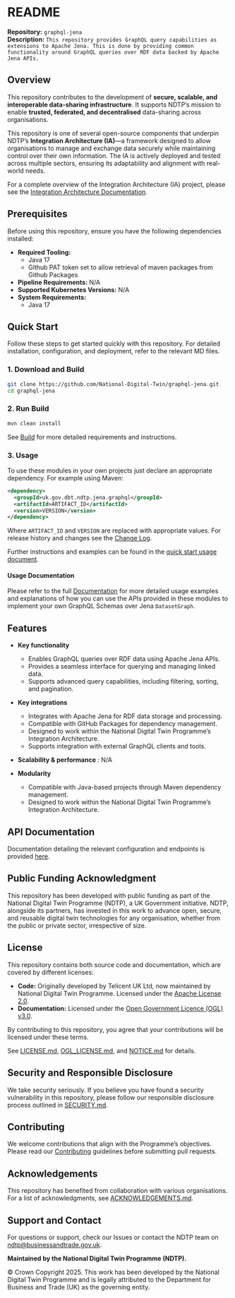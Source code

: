 # README  

**Repository:** `graphql-jena`  
**Description:** `This repository provides GraphQL query capabilities as extensions to Apache Jena. This is done by providing common functionality around GraphQL queries over RDF data backed by Apache Jena APIs.` 

<!-- SPDX-License-Identifier: Apache-2.0 AND OGL-UK-3.0 -->

## Overview  
This repository contributes to the development of **secure, scalable, and interoperable data-sharing infrastructure**. It supports NDTP’s mission to enable **trusted, federated, and decentralised** data-sharing across organisations.  

This repository is one of several open-source components that underpin NDTP’s **Integration Architecture (IA)**—a framework designed to allow organisations to manage and exchange data securely while maintaining control over their own information. The IA is actively deployed and tested across multiple sectors, ensuring its adaptability and alignment with real-world needs. 

For a complete overview of the Integration Architecture (IA) project, please see the [Integration Architecture 
Documentation](https://github.com/National-Digital-Twin/integration-architecture-documentation).

## Prerequisites  
Before using this repository, ensure you have the following dependencies installed:  
- **Required Tooling:** 
    - Java 17
    - Github PAT token set to allow retrieval of maven packages from Github Packages
- **Pipeline Requirements:** N/A
- **Supported Kubernetes Versions:** N/A
- **System Requirements:** 
    - Java 17

## Quick Start  
Follow these steps to get started quickly with this repository. For detailed installation, configuration, and deployment, refer to the relevant MD files.  

### 1. Download and Build  
```sh  
git clone https://github.com/National-Digital-Twin/graphql-jena.git
cd graphql-jena  
```
### 2. Run Build  
```sh  
mvn clean install
```

See [Build](BUILD.md) for more detailed requirements and instructions.

### 3. Usage
To use these modules in your own projects just declare an appropriate dependency.  For example using Maven:

```xml
<dependency>
  <groupId>uk.gov.dbt.ndtp.jena.graphql</groupId>
  <artifactId>ARTIFACT_ID</artifactId>
  <version>VERSION</version>
</dependency>
```

Where `ARTIFACT_ID` and `VERSION` are replaced with appropriate values.  For release history and changes see the [Change Log](CHANGELOG.md).

Further instructions and examples can be found in the [quick start usage document](docs/QuickstartUsage.md).

#### Usage Documentation
Please refer to the full [Documentation](docs/index.md) for more detailed usage examples and explanations of how you can
use the APIs provided in these modules to implement your own GraphQL Schemas over Jena `DatasetGraph`.

## Features  
- **Key functionality**  
    - Enables GraphQL queries over RDF data using Apache Jena APIs.  
    - Provides a seamless interface for querying and managing linked data.  
    - Supports advanced query capabilities, including filtering, sorting, and pagination.  

- **Key integrations**  
    - Integrates with Apache Jena for RDF data storage and processing.  
    - Compatible with GitHub Packages for dependency management.  
    - Designed to work within the National Digital Twin Programme’s Integration Architecture.  
    - Supports integration with external GraphQL clients and tools.  

- **Scalability & performance** : N/A

- **Modularity**
    - Compatible with Java-based projects through Maven dependency management.
    - Designed to work within the National Digital Twin Programme’s Integration Architecture.

## API Documentation  
Documentation detailing the relevant configuration and endpoints is provided [here](docs/configuration-secure-agent-graph.md ). 


## Public Funding Acknowledgment  
This repository has been developed with public funding as part of the National Digital Twin Programme (NDTP), a UK Government initiative. NDTP, alongside its partners, has invested in this work to advance open, secure, and reusable digital twin technologies for any organisation, whether from the public or private sector, irrespective of size.  

## License  
This repository contains both source code and documentation, which are covered by different licenses:  
- **Code:** Originally developed by Telicent UK Ltd, now maintained by National Digital Twin Programme. Licensed under the [Apache License 2.0](LICENSE.md).  
- **Documentation:** Licensed under the [Open Government Licence (OGL) v3.0](OGL_LICENSE.md).  

By contributing to this repository, you agree that your contributions will be licensed under these terms.

See [LICENSE.md](LICENSE.md), [OGL_LICENSE.md](OGL_LICENSE.md), and [NOTICE.md](NOTICE.md) for details.  

## Security and Responsible Disclosure  
We take security seriously. If you believe you have found a security vulnerability in this repository, please follow our responsible disclosure process outlined in [SECURITY.md](SECURITY.md).  

## Contributing  
We welcome contributions that align with the Programme’s objectives. Please read our [Contributing](CONTRIBUTING.md) guidelines before submitting pull requests.  

## Acknowledgements  
This repository has benefited from collaboration with various organisations. For a list of acknowledgments, see [ACKNOWLEDGEMENTS.md](ACKNOWLEDGEMENTS.md).  

## Support and Contact  
For questions or support, check our Issues or contact the NDTP team on ndtp@businessandtrade.gov.uk.

**Maintained by the National Digital Twin Programme (NDTP).**  

© Crown Copyright 2025. This work has been developed by the National Digital Twin Programme and is legally attributed to the Department for Business and Trade (UK) as the governing entity.
